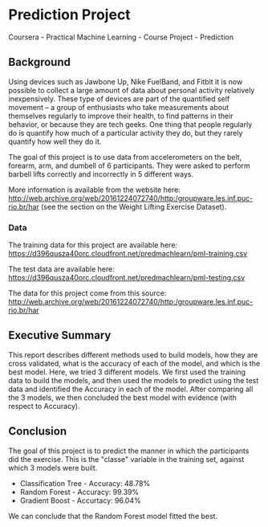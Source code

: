 # Prediction Project
Coursera - Practical Machine Learning - Course Project - Prediction

## Background

Using devices such as Jawbone Up, Nike FuelBand, and Fitbit it is now possible to collect a large amount of data about personal activity relatively inexpensively. These type of devices are part of the quantified self movement – a group of enthusiasts who take measurements about themselves regularly to improve their health, to find patterns in their behavior, or because they are tech geeks. One thing that people regularly do is quantify how much of a particular activity they do, but they rarely quantify how well they do it. 

The goal of this project is to use data from accelerometers on the belt, forearm, arm, and dumbell of 6 participants. They were asked to perform barbell lifts correctly and incorrectly in 5 different ways. 

More information is available from the website here: http://web.archive.org/web/20161224072740/http:/groupware.les.inf.puc-rio.br/har (see the section on the Weight Lifting Exercise Dataset).

### Data

The training data for this project are available here:
https://d396qusza40orc.cloudfront.net/predmachlearn/pml-training.csv

The test data are available here:
https://d396qusza40orc.cloudfront.net/predmachlearn/pml-testing.csv

The data for this project come from this source: http://web.archive.org/web/20161224072740/http:/groupware.les.inf.puc-rio.br/har

## Executive Summary

This report describes different methods used to build models, how they are cross validated, what is the accuracy of each of the model, and which is the best model. Here, we tried 3 different models. We first used the training data to build the models, and then used the models to predict using the test data and identified the Accuracy in each of the model. After comparing all the 3 models, we then concluded the best model with evidence (with respect to Accuracy).

## Conclusion

The goal of this project is to predict the manner in which the participants did the exercise. This is the "classe" variable in the training set, against which 3 models were built.

* Classification Tree - Accuracy: 48.78%
* Random Forest - Accuracy: 99.39%
* Gradient Boost - Accurtacy: 96.04%

We can conclude that the Random Forest model fitted the best.
